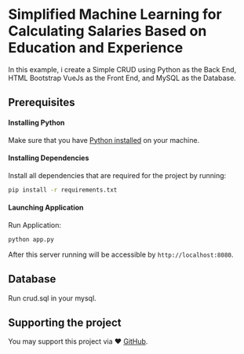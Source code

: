 
# Simplified Machine Learning for Calculating Salaries Based on Education and Experience

In this example, i create a Simple CRUD using Python as the Back End, HTML Bootstrap VueJs as the Front End, and MySQL as the Database.

## Prerequisites

#### Installing Python

Make sure that you have [Python installed](https://realpython.com/installing-python/) on your machine.

#### Installing Dependencies

Install all dependencies that are required for the project by running:

```bash
pip install -r requirements.txt
```

#### Launching Application

Run Application:

```bash
python app.py
```
After this server running will be accessible by `http://localhost:8080`.

## Database

Run crud.sql in your mysql.

## Supporting the project

You may support this project via ❤️️ [GitHub](https://github.com/aprigeuza/).